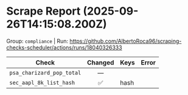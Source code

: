 # Scrape Report (2025-09-26T14:15:08.200Z)

Group: `compliance`  |  Run: https://github.com/AlbertoRoca96/scraping-checks-scheduler/actions/runs/18040326333

| Check | Changed | Keys | Error |
|---|:---:|:--|:--|
| `psa_charizard_pop_total` | — |  |  |
| `sec_aapl_8k_list_hash` | ✅ | hash |  |

